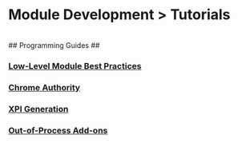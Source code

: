 # Module Development > Tutorials #
<br>
## Programming Guides ##

### [Low-Level Module Best Practices](#guide/module-development/best-practices) ###

### [Chrome Authority](#guide/module-development/chrome) ###

### [XPI Generation](#guide/module-development/xpi) ###

### [Out-of-Process Add-ons](#guide/module-development/e10s) ###
